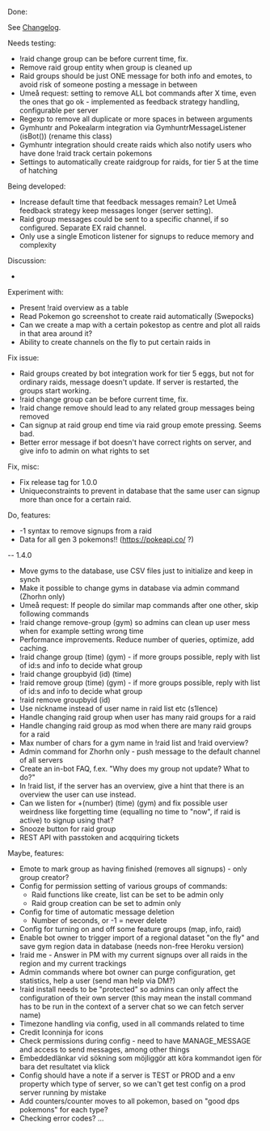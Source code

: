 Done:

See [Changelog](CHANGELOG.md).

Needs testing:

* !raid change group can be before current time, fix.
* Remove raid group entity when group is cleaned up
* Raid groups should be just ONE message for both info and emotes, to avoid risk of someone posting a message in between
* Umeå request: setting to remove ALL bot commands after X time, even the ones that go ok - 
implemented as feedback strategy handling, configurable per server
* Regexp to remove all duplicate or more spaces in between arguments
* Gymhuntr and Pokealarm integration via GymhuntrMessageListener (isBot()) (rename this class)
* Gymhuntr integration should create raids which also notify users who have done 
!raid track certain pokemons
* Settings to automatically create raidgroup for raids, for tier 5 at the time of hatching 

Being developed:

* Increase default time that feedback messages remain? Let Umeå feedback strategy keep messages longer (server setting).
* Raid group messages could be sent to a specific channel, if so configured. Separate EX raid channel.
* Only use a single Emoticon listener for signups to reduce memory and complexity

Discussion:

- 

Experiment with:

* Present !raid overview as a table
* Read Pokemon go screenshot to create raid automatically (Swepocks)
* Can we create a map with a certain pokestop as centre and plot all raids in that area around it?
* Ability to create channels on the fly to put certain raids in

Fix issue:

* Raid groups created by bot integration work for tier 5 eggs, but not for ordinary raids, message 
doesn't update. If server is restarted, the groups start working.
* !raid change group can be before current time, fix.
* !raid change remove should lead to any related group messages being removed
* Can signup at raid group end time via raid group emote pressing. Seems bad.
* Better error message if bot doesn't have correct rights on server, and give info to admin on what rights
to set

Fix, misc:
* Fix release tag for 1.0.0
* Uniqueconstraints to prevent in database that the same user can signup more than once for a certain raid.

Do, features:

* -1 syntax to remove signups from a raid
* Data for all gen 3 pokemons!! (https://pokeapi.co/ ?)

-- 1.4.0

* Move gyms to the database, use CSV files just to initialize and keep in synch
* Make it possible to change gyms in database via admin command (Zhorhn only)
* Umeå request: If people do similar map commands after one other, skip following commands
* !raid change remove-group (gym) so admins can clean up user mess when for example setting
wrong time
* Performance improvements. Reduce number of queries, optimize, add caching.
* !raid change group (time) (gym) - if more groups possible, reply with list of id:s and info to decide what group
* !raid change groupbyid (id) (time)
* !raid remove group (time) (gym) - if more groups possible, reply with list of id:s and info to decide what group
* !raid remove groupbyid (id)
* Use nickname instead of user name in raid list etc (s1lence)
* Handle changing raid group when user has many raid groups for a raid
* Handle changing raid group as mod when there are many raid groups for a raid
* Max number of chars for a gym name in !raid list and !raid overview?
* Admin command for Zhorhn only - push message to the default channel of all servers
* Create an in-bot FAQ, f.ex. "Why does my group not update? What to do?"
* In !raid list, if the server has an overview, give a hint that there is an overview the user can use instead.
* Can we listen for +(number) (time) (gym) and fix possible user weirdness like forgetting 
time (equalling no time to "now", if raid is active) to signup using that?
* Snooze button for raid group
* REST API with passtoken and acqquiring tickets

Maybe, features:

* Emote to mark group as having finished (removes all signups) - only group creator?
* Config for permission setting of various groups of commands:
    * Raid functions like create, list can be set to be admin only
    * Raid group creation can be set to admin only
* Config for time of automatic message deletion
    * Number of seconds, or -1 = never delete
* Config for turning on and off some feature groups (map, info, raid)
* Enable bot owner to trigger import of a regional dataset "on the fly" and save gym region data in database 
(needs non-free Heroku version)
* !raid me - Answer in PM with my current signups over all raids in the region and my current trackings 
* Admin commands where bot owner can purge configuration, get statistics, help a user (send man help via DM?)
* !raid install needs to be "protected" so admins can only affect the configuration of their own server
(this may mean the install command has to be run in the context of a server chat so we can fetch server name)
* Timezone handling via config, used in all commands related to time
* Credit Iconninja for icons
* Check permissions during config - need to have MANAGE_MESSAGE and access to send messages, among other things
* Embeddedlänkar vid sökning som möjliggör att köra kommandot igen för bara det resultatet via klick
* Config should have a note if a server is TEST or PROD and a env property which type of server,
so we can't get test config on a prod server running by mistake
* Add counters/counter moves to all pokemon, based on "good dps pokemons" for each type?
* Checking error codes?
...
